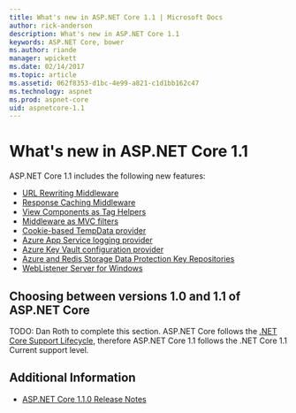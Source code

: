 ```yaml
---
title: What's new in ASP.NET Core 1.1 | Microsoft Docs
author: rick-anderson
description: What's new in ASP.NET Core 1.1
keywords: ASP.NET Core, bower
ms.author: riande
manager: wpickett
ms.date: 02/14/2017
ms.topic: article
ms.assetid: 062f8353-d1bc-4e99-a821-c1d1bb162c47
ms.technology: aspnet
ms.prod: aspnet-core
uid: aspnetcore-1.1
---
```


# What's new in ASP.NET Core 1.1

ASP.NET Core 1.1 includes the following new features:

- [URL Rewriting Middleware](https://docs.microsoft.com/en-us/aspnet/core/fundamentals/url-rewriting)
- [Response Caching Middleware](https://docs.microsoft.com/en-us/aspnet/core/performance/caching/middleware)
- [View Components as Tag Helpers](xref:mvc/views/view-components#invoking-a-view-component-as-a-tag-helper)
- [Middleware as MVC filters](xref:mvc/controllers/filters#using-middleware-in-the-filter-pipeline)
- [Cookie-based TempData provider](xref:fundamentals/app-state#cookie-based-tempData-provider )
- [Azure App Service logging provider](xref:fundamentals/logging#appservice)
- [Azure Key Vault configuration provider](xref:security/key-vault-configuration)
- [Azure and Redis Storage Data Protection Key Repositories](xref:security/data-protection/implementation/key-storage-providers#azure-and-redis)
- [WebListener Server for Windows](xref:fundamentals/servers/weblistener)

## Choosing between versions 1.0 and 1.1 of ASP.NET Core
TODO: Dan Roth to complete this section.
ASP.NET Core follows the [.NET Core Support Lifecycle](https://www.microsoft.com/net/core/support), therefore ASP.NET Core 1.1 follows the .NET Core 1.1 Current support level. 

## Additional Information

- [ASP.NET Core 1.1.0 Release Notes](https://github.com/aspnet/Home/releases/tag/1.1.0)